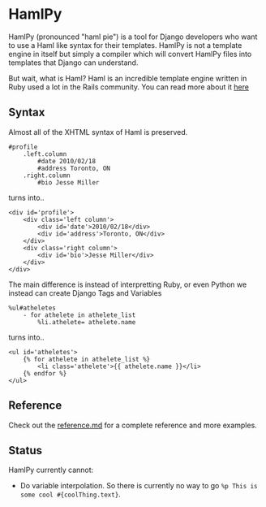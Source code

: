 # HamlPy

HamlPy (pronounced "haml pie") is a tool for Django developers who want to use a Haml like syntax for their templates.
HamlPy is not a template engine in itself but simply a compiler which will convert HamlPy files into templates that Django can understand.


But wait, what is Haml?  Haml is an incredible template engine written in Ruby used a lot in the Rails community.  You can read more about it [here](http://www.haml-lang.com "Haml Home")

## Syntax

Almost all of the XHTML syntax of Haml is preserved.  

	#profile
		.left.column
			#date 2010/02/18
			#address Toronto, ON
		.right.column
			#bio Jesse Miller
			
turns into..

	<div id='profile'>
		<div class='left column'>
			<div id='date'>2010/02/18</div>
			<div id='address'>Toronto, ON</div>
		</div>
		<div class='right column'>
			<div id='bio'>Jesse Miller</div>
		</div>
	</div>
	

The main difference is instead of interpretting Ruby, or even Python we instead can create Django Tags and Variables

	%ul#atheletes
		- for athelete in athelete_list
			%li.athelete= athelete.name

turns into..

	<ul id='atheletes'>
		{% for athelete in athelete_list %}
			<li class='athelete'>{{ athelete.name }}</li>
		{% endfor %}
	</ul>
	
## Reference

Check out the [reference.md](http://github.com/jessemiller/HamlPy/blob/master/reference.md "HamlPy Reference") for a complete reference and more examples.

## Status

HamlPy currently cannot:

- Do variable interpolation.  So there is currently no way to go `%p This is some cool #{coolThing.text}`.

